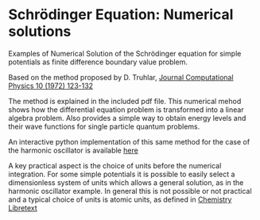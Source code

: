# Schrödinger Equation: Numerical solutions
Examples of Numerical Solution of the Schrödinger equation for simple potentials as finite difference boundary value problem.

Based on the method proposed by D. Truhlar, [Journal Computational Physics 10 (1972) 123-132](https://www.sciencedirect.com/science/article/pii/0021999172900940)


The method is explained in the included pdf file.
This numerical mehod shows how the differential equation problem is transformed into a linear algebra problem.
Also provides a simple way to obtain energy levels and their wave functions for single particle quantum problems.

An interactive python implementation of this same method for the case of the harmonic oscillator is available [here](
https://liu-group.github.io/1D-PDE-BV/)


A key practical aspect is the choice of units before the numerical integration. 
For some simple potentials it is possible to easily select a dimensionless system of units which allows a general solution, as in the harmonic oscillator example. 
In general this is not possible or not practical and a typical choice of units is atomic units, as defined in [Chemistry Libretext](https://chem.libretexts.org/Bookshelves/Physical_and_Theoretical_Chemistry_Textbook_Maps/Physical_Chemistry_(LibreTexts)/08%3A_Multielectron_Atoms/8.01%3A_Atomic_and_Molecular_Calculations_are_Expressed_in_Atomic_Units)



